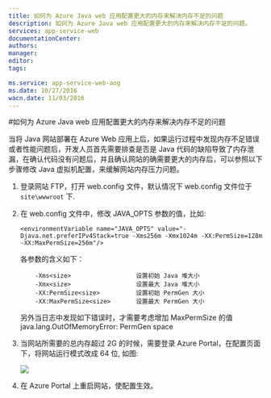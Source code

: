 ```yaml
---
title: 如何为 Azure Java web 应用配置更大的内存来解决内存不足的问题
description: 如何为 Azure Java web 应用配置更大的内存来解决内存不足的问题。
services: app-service-web
documentationCenter: 
authors: 
manager: 
editor: 
tags: 

ms.service: app-service-web-aog
ms.date: 10/27/2016
wacn.date: 11/03/2016
---
```


#如何为 Azure Java web 应用配置更大的内存来解决内存不足的问题

当将 Java 网站部署在 Azure Web 应用上后，如果运行过程中发现内存不足错误或者性能问题后，开发人员首先需要排查是否是 Java 代码的缺陷导致了内存泄漏，在确认代码没有问题后，并且确认网站的确需要更大的内存后，可以参照以下步骤修改 Java 虚拟机配置，来缓解网站内存压力问题。

1. 登录网站 FTP，打开 web.config 文件，默认情况下 web.config 文件位于 `site\wwwroot` 下.
2. 在 web.config 文件中，修改 JAVA_OPTS 参数的值，比如: 

    ```
    <environmentVariable name="JAVA_OPTS" value="-Djava.net.preferIPv4Stack=true -Xms256m -Xmx1024m -XX:PermSize=128m -XX:MaxPermSize=256m"/>
    ```

    各参数的含义如下：

    ```
        -Xms<size>        			设置初始 Java 堆大小
        -Xmx<size>         			设置最大 Java 堆大小
        -XX:PermSize<size>  		设置初始 PermGen 大小
        -XX:MaxPermSize<size> 		设置最大 PermGen 大小
    ```

    另外当日志中发现如下错误时，才需要考虑增加 MaxPermSize 的值
               java.lang.OutOfMemoryError: PermGen space

3. 当网站所需要的总内存超过 2G 的时候，需要登录 Azure Portal，在配置页面下，将网站运行模式改成 64 位, 如图:

     ![](./media/aog-web-app-java-memory-out/bit-change.png)

4. 在 Azure Portal 上重启网站，使配置生效。